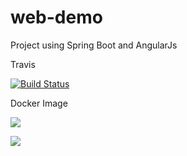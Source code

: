 # web-demo
Project using Spring Boot and AngularJs

Travis

[![Build Status](https://travis-ci.org/eduardopax/web-demo.svg?branch=master)](https://travis-ci.org/eduardopax/web-demo)

Docker Image

[![](https://images.microbadger.com/badges/image/eduardopax/web-demo.svg)](https://microbadger.com/images/eduardopax/web-demo "Get your own image badge on microbadger.com")

[![](https://images.microbadger.com/badges/version/eduardopax/web-demo.svg)](https://microbadger.com/images/eduardopax/web-demo "Get your own version badge on microbadger.com")
